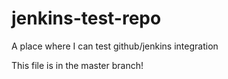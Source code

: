 # jenkins-test-repo
A place where I can test github/jenkins integration

This file is in the master branch!
